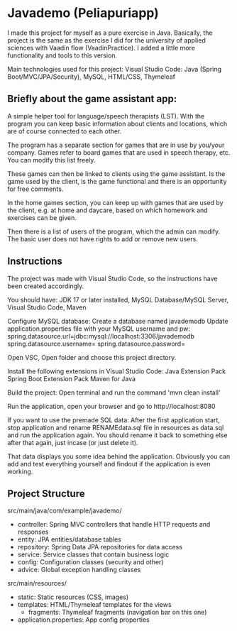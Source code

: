 # Javademo (Peliapuriapp)

I made this project for myself as a pure exercise in Java.
Basically, the project is the same as the exercise I did for the university of applied sciences with Vaadin flow (VaadinPractice). I added a little more functionality and tools to this version.

Main technologies used for this project:
Visual Studio Code:
Java (Spring Boot/MVC/JPA/Security), MySQL, HTML/CSS, Thymeleaf

## Briefly about the game assistant app:

A simple helper tool for language/speech therapists (LST). With the program you can keep basic information about clients and locations, which are of course connected to each other.

The program has a separate section for games that are in use by you/your company. Games refer to board games that are used in speech therapy, etc. You can modify this list freely.

These games can then be linked to clients using the game assistant. Is the game used by the client, is the game functional and there is an opportunity for free comments.

In the home games section, you can keep up with games that are used by the client, e.g. at home and daycare, based on which homework and exercises can be given.

Then there is a list of users of the program, which the admin can modify. The basic user does not have rights to add or remove new users.

## Instructions

The project was made with Visual Studio Code, so the instructions have been created accordingly.

You should have:
JDK 17 or later installed, MySQL Database/MySQL Server, Visual Studio Code, Maven

Configure MySQL database:
Create a database named javademodb
Update application.properties file with your MySQL username and pw:
spring.datasource.url=jdbc:mysql://localhost:3306/javademodb
spring.datasource.username=<your-username>
spring.datasource.password=<your-password>

Open VSC, Open folder and choose this project directory.

Install the following extensions in Visual Studio Code:
Java Extension Pack
Spring Boot Extension Pack
Maven for Java

Build the project:
Open terminal and run the command 'mvn clean install'

Run the application, open your browser and go to http://localhost:8080

If you want to use the premade SQL data:
After the first application start, stop application and rename RENAMEdata.sql file in resources as data.sql and run the application again.
You should rename it back to something else after that again, just incase (or just delete it).

That data displays you some idea behind the application.
Obviously you can add and test everything yourself and findout if the application is even working.

## Project Structure

src/main/java/com/example/javademo/
- controller: Spring MVC controllers that handle HTTP requests and responses
- entity: JPA entities/database tables
- repository: Spring Data JPA repositories for data access
- service: Service classes that contain business logic
- config: Configuration classes (security and other)
- advice: Global exception handling classes

src/main/resources/
- static: Static resources (CSS, images)
- templates: HTML/Thymeleaf templates for the views
  - fragments: Thymeleaf fragments (navigation bar on this one)
- application.properties: App config properties
